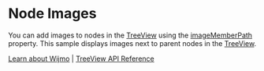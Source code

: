 Node Images
===========

You can add images to nodes in the [TreeView](https://www.grapecity.com/wijmo/api/classes/wijmo_nav.treeview.html) using the [imageMemberPath](https://www.grapecity.com/wijmo/api/classes/wijmo_nav.treeview.html#imagememberpath) property. This sample displays images next to parent nodes in the [TreeView](https://www.grapecity.com/wijmo/api/classes/wijmo_nav.treeview.html).

[Learn about Wijmo](https://www.grapecity.com/wijmo) | [TreeView API Reference](https://www.grapecity.com/wijmo/api/classes/wijmo_nav.treeview.html)